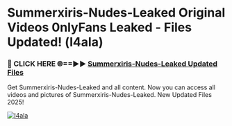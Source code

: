 # Summerxiris-Nudes-Leaked Original Videos 0nlyFans Leaked - Files Updated! (l4ala)

<h3>🔴 CLICK HERE 🌐==►► <a href="https://tinyurl.com/4mcuefdz" rel="nofollow">Summerxiris-Nudes-Leaked Updated Files</a></h3>

Get Summerxiris-Nudes-Leaked and all content. Now you can access all videos and pictures of Summerxiris-Nudes-Leaked. New Updated Files 2025!

[![l4ala](https://i.imgur.com/StAQSOY.gif)](https://tinyurl.com/4mcuefdz)

